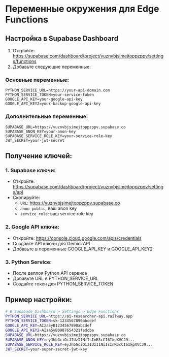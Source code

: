 # Переменные окружения для Edge Functions

## Настройка в Supabase Dashboard

1. Откройте: https://supabase.com/dashboard/project/vuznvbjsimejtoppzppv/settings/functions
2. Добавьте следующие переменные:

### Основные переменные:
```
PYTHON_SERVICE_URL=https://your-api-domain.com
PYTHON_SERVICE_TOKEN=your-service-token
GOOGLE_API_KEY=your-google-api-key
GOOGLE_API_KEY2=your-backup-google-api-key
```

### Дополнительные переменные:
```
SUPABASE_URL=https://vuznvbjsimejtoppzppv.supabase.co
SUPABASE_ANON_KEY=your-anon-key
SUPABASE_SERVICE_ROLE_KEY=your-service-role-key
JWT_SECRET=your-jwt-secret
```

## Получение ключей:

### 1. Supabase ключи:
- Откройте: https://supabase.com/dashboard/project/vuznvbjsimejtoppzppv/settings/api
- Скопируйте:
  - `URL`: https://vuznvbjsimejtoppzppv.supabase.co
  - `anon public`: ваш anon key
  - `service_role`: ваш service role key

### 2. Google API ключи:
- Откройте: https://console.cloud.google.com/apis/credentials
- Создайте API ключи для Gemini API
- Добавьте в переменные GOOGLE_API_KEY и GOOGLE_API_KEY2

### 3. Python Service:
- После деплоя Python API сервиса
- Добавьте URL в PYTHON_SERVICE_URL
- Создайте токен для PYTHON_SERVICE_TOKEN

## Пример настройки:

```bash
# В Supabase Dashboard > Settings > Edge Functions
PYTHON_SERVICE_URL=https://ai-researcher-api.railway.app
PYTHON_SERVICE_TOKEN=sk-1234567890abcdef
GOOGLE_API_KEY=AIzaSyB1234567890abcdef
GOOGLE_API_KEY2=AIzaSyB0987654321fedcba
SUPABASE_URL=https://vuznvbjsimejtoppzppv.supabase.co
SUPABASE_ANON_KEY=eyJhbGciOiJIUzI1NiIsInR5cCI6IkpXVCJ9...
SUPABASE_SERVICE_ROLE_KEY=eyJhbGciOiJIUzI1NiIsInR5cCI6IkpXVCJ9...
JWT_SECRET=your-super-secret-jwt-key
```
